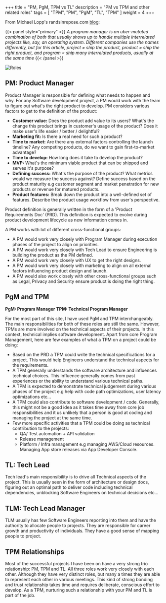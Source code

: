 +++
title = "PM, PgM, TPM vs TL"
description = "PM vs TPM and other related roles"
tags = [ "TPM", "PM", "PgM", "TL", "TPM" ]
weight = 4
+++


From Michael Lopp's randsinrepose.com [blog](https://randsinrepose.com/archives/entropy-crushers/):

{{< panel style="primary" >}}
*A program manager is an uber-mutated combination of both that usually shows up to handle multiple interrelated projects like, say, an operating system. Different companies use the names differently, but for this article, project = ship the product, product = ship the right product, and program = ship many interrelated products, usually at the same time* {{< /panel >}}

<div class="text-center">
  <img src="/roles.png" class="img-fluid " alt="Roles">
</div>

## PM: Product Manager

Product Manager is responsible for defining what needs to happen and why.
For any Software development project, a PM would work with the team to figure
out what's the right product to develop. PM considers various factors to get
to the definition of the product:

* **Customer value:** Does the product add value to its users? What's the change
    this product brings in customer's usage of the product? Does it make user's
    life easier / better / delightful?   
* **Marketing fit:** Is there a real need for such a product?
* **Time to market:** Are there any external factors controlling the launch
    timeline? Any competing products, do we want to gain first-to-market
    advantage?
* **Time to develop:** How long does it take to develop the product?
* **MVP:** What's the minimum viable product that can be shipped and serves
    it's purpose?
* **Defining success:** What's the purpose of the product? What metrics would
    we measure the success against? Define success based on the product maturity
    e.g customer segment and market penetration for new products or revenue for
    matured products.
* **Product features:** Break down the product into a well-defined set of
    features. Describe the product usage workflow from user's perspective.

Product definition is generally written in the form of a 'Product Requirements
Doc' (PRD). This definition is expected to evolve during product development
lifecycle as new information comes in.

A PM works with lot of different cross-functional groups:

* A PM would work very closely with Program Manager during execution phases of
  the project to align on priorities.
* A PM would work very closely with Tech Lead to ensure Engineering is building
  the product as the PM defined.
* A PM would work very closely with UX to get the right designs.
* A PM would work very closely with marketing to align on all external factors
  influencing product design and launch.
* A PM would also work closely with other cross-functional groups such as
  Legal, Privacy and Security ensure product is doing the right thing.

## PgM and TPM

**PgM: Program Manager**
**TPM: Technical Program Manager**

For the most part of this site, I have used PgM and TPM interchangeably.
The main responsibilities for both of these roles are still the same. However,
TPMs are more involved on the technical aspects of their projects. In this
context, technical implies software development. Apart from core Program
Management, here are few examples of what a TPM on  a project could be doing:

* Based on the PRD a TPM could write the technical specifications for a project.
  This would help Engineers understand the technical aspects for the
  requirements.
* A TPM generally understands the software architecture and influences technical
  choices. This influence generally comes from past experiences or the ability
  to understand various technical paths.
* A TPM is expected to demonstrate technical judgement during various phases of
  the project e.g help with code path optimizations, user latency optimizations
  etc...
* A TPM could also contribute to software development / code. Generally, this
  might not be a good idea as it takes time away from core job responsibilities
  and it us unlikely that a person is good at coding and managing the project
  at the same time.
* Few more specific activities that a TPM could be doing as technical
  contribution to the projects:
  * QA/ Test automation + API validation
  * Release management
  * Platform / Infra management e.g managing AWS/Cloud resources. Managing App
    store releases via App Developer Console.

## TL: Tech Lead

Tech lead's main responsibility is to drive all Technical aspects of the
project. This is usually seen in the form of architecture or design docs,
figuring out an optimal path to deliver code including technical dependencies,
unblocking Software Engineers on technical decisions etc...

## TLM: Tech Lead Manager

TLM usually has few Software Engineers reporting into them and have the
authority to allocate people to projects. They are responsible for career growth
and productivity of individuals. They have a good sense of mapping people to project.


## TPM Relationships

Most of the successful projects I have been on have a very strong trio
relationship: PM, TPM and TL. All three roles work very closely with each other.
Although they have very distinct roles, but many a times they are able to
represent each other in various meetings.  This kind of strong bonding and trust
relationship takes time and requires deliberate, conscious effort to develop.
As a TPM, nurturing such a relationship with your PM and TL is part of the job.
